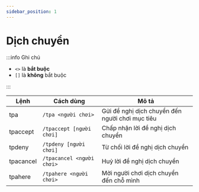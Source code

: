 ```yaml
---
sidebar_position: 1
---
```


# Dịch chuyển

:::info Ghi chú

- `<>` là **bắt buộc**
- `[]` là **không** bắt buộc

:::

| Lệnh       | Cách dùng                  | Mô tả                                           |
| ---------  | -------------------------  | ----------------------------------------------- |
| tpa        | `/tpa <người chơi>`        | Gửi đề nghị dịch chuyển đến người chơi mục tiêu |
| tpaccept   | `/tpaccept [người chơi]`   | Chấp nhận lời đề nghị dịch chuyển               |
| tpdeny     | `/tpdeny [người chơi]`     | Từ chối lời đề nghị dịch chuyển                 |
| tpacancel  | `/tpacancel <người chơi>`  | Huỷ lời đề nghị dịch chuyển                     |
| tpahere    | `/tpahere <người chơi>`    | Mời người chơi dịch chuyển đến chỗ mình         |
